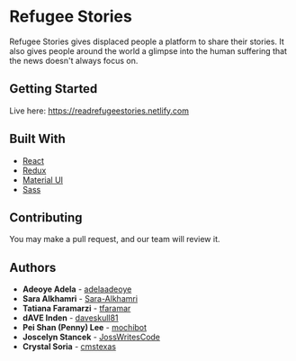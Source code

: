# Refugee Stories

Refugee Stories gives displaced people a platform to share their stories. It also gives people around the world a glimpse into the human suffering that the news doesn't always focus on.

## Getting Started

Live here: https://readrefugeestories.netlify.com

## Built With

- [React](https://reactjs.org/)
- [Redux](https://redux.js.org/)
- [Material UI](https://material-ui.com/)
- [Sass](https://sass-lang.com/)

## Contributing

You may make a pull request, and our team will review it.

## Authors

- **Adeoye Adela** - [adelaadeoye](https://github.com/adelaadeoye)
- **Sara Alkhamri** - [Sara-Alkhamri](https://github.com/Sara-Alkhamri)
- **Tatiana Faramarzi** - [tfaramar](https://github.com/tfaramar)
- **dAVE Inden** - [daveskull81](https://github.com/daveskull81)
- **Pei Shan (Penny) Lee** - [mochibot](https://github.com/mochibot)
- **Joscelyn Stancek** - [JossWritesCode](https://github.com/JossWritesCode)
- **Crystal Soria** - [cmstexas](https://github.com/cmstexas)

